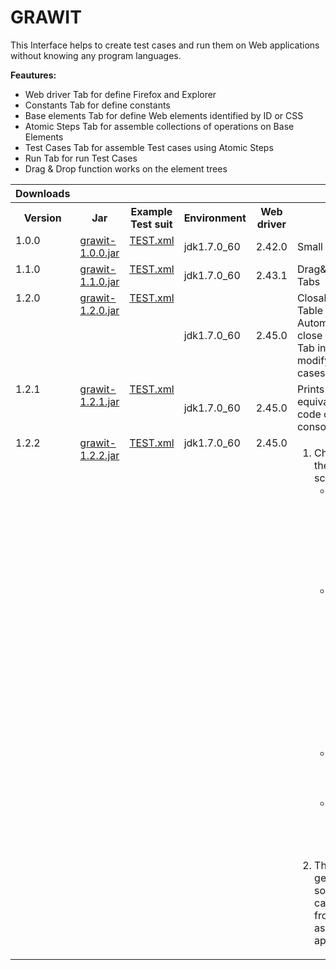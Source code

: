 # **GRAWIT** #

This Interface helps to create test cases and run them on Web applications without knowing any program languages.

**Feautures:**
  * Web driver Tab for define Firefox and Explorer
  * Constants Tab for define constants
  * Base elements Tab for define Web elements identified by ID or CSS
  * Atomic Steps Tab for assemble collections of operations on Base Elements
  * Test Cases Tab for assemble Test cases using Atomic Steps
  * Run Tab for run Test Cases
  * Drag & Drop function works on the element trees




<table>

<blockquote><tr>
<blockquote><th>Downloads</th>
</blockquote></tr></blockquote>

<blockquote><tr>
<blockquote><th>Version</th>
<th>Jar</th>
<th>Example Test suit</th>
<th>Environment</th>
<th>Web driver</th>
<th>New</th>
</blockquote></tr></blockquote>


<blockquote><tr>
<blockquote><td valign='top'> 1.0.0</td>
<td valign='top'><a href='https://akoel-java-grawet.googlecode.com/svn/tags/1.0.0/grawit-1.0.0.jar'>grawit-1.0.0.jar</a></td>
<td valign='top'><a href='https://akoel-java-grawet.googlecode.com/svn/tags/1.0.0/TEST.xml'>TEST.xml</a></td>
<td>jdk1.7.0_60</td>
<td>2.42.0</td>
<td>Small changes</td>
</blockquote></tr>
<tr>
<blockquote><td valign='top'> 1.1.0</td>
<td valign='top'><a href='https://akoel-java-grawet.googlecode.com/svn/tags/1.1.0/grawit-1.1.0.jar'>grawit-1.1.0.jar</a></td>
<td valign='top'><a href='https://akoel-java-grawet.googlecode.com/svn/tags/1.1.0/TEST.xml'>TEST.xml</a></td>
<td>jdk1.7.0_60</td>
<td>2.43.1</td>
<td>Drag&Drop, Tabs</td>
</blockquote></tr>
<tr>
<blockquote><td valign='top'> 1.2.0</td>
<td valign='top'><a href='https://akoel-java-grawet.googlecode.com/svn/tags/1.2.0/grawit-1.2.0.jar'>grawit-1.2.0.jar</a></td>
<td valign='top'><a href='https://akoel-java-grawet.googlecode.com/svn/tags/1.2.0/TEST.xml'>TEST.xml</a></td>
<td>jdk1.7.0_60</td>
<td>2.45.0</td>
<td>Closable Tabs, Table for result, Automatically close Running Tab in case of modifying Test cases</td>
</blockquote></tr>
<tr>
<blockquote><td valign='top'> 1.2.1</td>
<td valign='top'><a href='https://akoel-java-grawet.googlecode.com/svn/tags/1.2.1/grawit-1.2.1.jar'>grawit-1.2.1.jar</a></td>
<td valign='top'><a href='https://akoel-java-grawet.googlecode.com/svn/tags/1.2.1/TEST.xml'>TEST.xml</a></td>
<td>jdk1.7.0_60</td>
<td>2.45.0</td>
<td>Prints the equivalent java code out the console.</td>
</blockquote></tr>
<tr>
<blockquote><td valign='top'> 1.2.2</td>
<td valign='top'><a href='https://akoel-java-grawet.googlecode.com/svn/tags/1.2.2/grawit-1.2.2.jar'>grawit-1.2.2.jar</a></td>
<td valign='top'><a href='https://akoel-java-grawet.googlecode.com/svn/tags/1.2.2/TEST.xml'>TEST.xml</a></td>
<td valign='top'>jdk1.7.0_60</td>
<td valign='top'>2.45.0</td>
<td>
</blockquote></blockquote><ol><li>Changes on the Run screen:<br>
<ul><li>The source code appears in the text area instead of consol<br>
</li><li>When a test case started it appears in the result box with a hourglass icon in the RESULT column<br>
</li><li>The out section gets color<br>
</li><li>The section wont collapse anymore<br>
</li></ul></li><li>The generated source code can be run from console as a normal application<br>
<blockquote></td>
</blockquote></li></ol><blockquote></tr></blockquote>







</table>